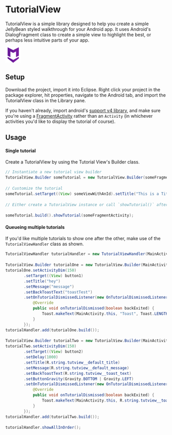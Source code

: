 # TutorialView

TutorialView is a simple library designed to help you create a simple JellyBean styled walkthrough for your Android app.  It uses Android's DialogFragment class to create a simple view to highlight the best, or perhaps less intuitive parts of your app.

![alt text](https://github.com/adam-p/markdown-here/raw/master/src/common/images/icon48.png "Logo Title Text 1")

## Setup

Download the project, import it into Eclipse.  Right click your project in the package explorer, hit properties, navigate to the Android tab, and import the TutorialView class in the Library pane.

If you haven't already, import android's [support v4 library](http://developer.android.com/tools/support-library/index.html), and make sure you're using a [FragmentActivity](http://developer.android.com/reference/android/support/v4/app/FragmentActivity.html) rather than an `Activity` (in whichever activities you'd like to display the tutorial of course).

## Usage


#### Single tutorial

Create a TutorialView by using the Tutorial View's Builder class.

```java
// Instantiate a new tutorial view builder
TutorialView.Builder someTutorial = new TutorialView.Builder(someFragmentActivity);

// Customize the tutorial
someTutorial.setTarget((View) someViewWithAnId).setTitle("This is a Title").setMessage(R.string.someStringId).setButtonText("OK").setColorTheme(Color.RED);

// Either create a TutorialView instance or call `showTutorial()` after calling `build()` on the builder instance

someTutorial.build().showTutorial(someFragmentActivity);
```

#### Queueing multiple tutorials

If you'd like multiple tutorials to show one after the other, make use of the `TutorialViewHandler` class as shown.

```java      
TutorialViewHandler tutorialHandler = new TutorialViewHandler(MainActivity.this);

TutorialView.Builder tutorialOne = new TutorialView.Builder(MainActivity.this);
tutorialOne.setActivityDim(150)
        .setTarget((View) button1)
        .setTitle("hey")
        .setMessage("message")
        .setBackToastText("toastTest")
        .setOnTutorialDismissedListener(new OnTutorialDismissedListener() {
            @Override
            public void onTutorialDismissed(boolean backExited) {
                Toast.makeText(MainActivity.this, "Toast", Toast.LENGTH_SHORT).show();
            }
        });
tutorialHandler.add(tutorialOne.build());

TutorialView.Builder tutorialTwo = new TutorialView.Builder(MainActivity.this);
tutorialTwo.setActivityDim(150)
        .setTarget((View) button2)
        .setDelay(1000)
        .setTitle(R.string.tutview__default_title)
        .setMessage(R.string.tutview__default_message)
        .setBackToastText(R.string.tutview__toast_text)
        .setButtonGravity(Gravity.BOTTOM | Gravity.LEFT)
        .setOnTutorialDismissedListener(new OnTutorialDismissedListener() {
            @Override
            public void onTutorialDismissed(boolean backExited) {
                Toast.makeText(MainActivity.this, R.string.tutview__toast_text, Toast.LENGTH_LONG).show();
            }
        });
tutorialHandler.add(tutorialTwo.build());

tutorialHandler.showAllInOrder();                                                                         
```